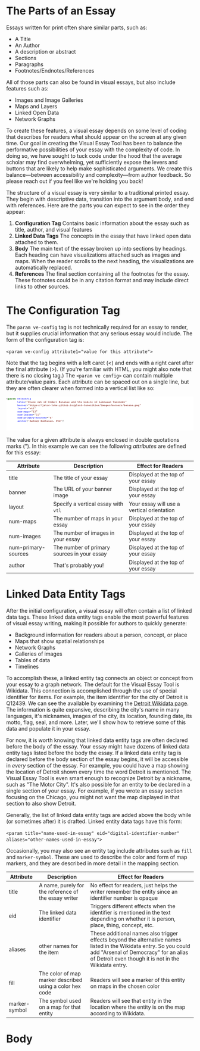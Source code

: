 # The Parts of an Essay

Essays written for print often share similar parts, such as:

* A Title
* An Author
* A description or abstract
* Sections
* Paragraphs
* Footnotes/Endnotes/References

All of those parts can also be found in visual essays, but also include features such as:

* Images and Image Galleries
* Maps and Layers
* Linked Open Data
* Network Graphs

To create these features, a visual essay depends on some level of coding that describes for readers what should appear on the screen at any given time. Our goal in creating the Visual Essay Tool has been to balance the performative possibilities of your essay with the complexity of code. In doing so, we have sought to tuck code under the hood that the average scholar may find overwhelming, yet sufficiently expose the levers and buttons that are likely to help make sophisticated arguments. We create this balance—between accessibility and complexity—from author feedback. So please reach out if you feel like we're holding you back!

The structure of a visual essay is very similar to a traditional printed essay. They begin with descriptive data, transition into the argument body, and end with references. Here are the parts you can expect to see in the order they appear:

1. **Configuration Tag** Contains basic information about the essay such as title, author, and visual features
2. **Linked Data Tags** The concepts in the essay that have linked open data attached to them.
3. **Body** The main text of the essay broken up into sections by headings. Each heading can have visualizations attached such as images and maps. When the reader scrolls to the next heading, the visualizations are automatically replaced.
4. **References** The final section containing all the footnotes for the essay. These footnotes could be in any citation format and may include direct links to other sources.

# The Configuration Tag

The `param ve-config` tag is not technically required for an essay to render, but it supplies crucial information that any serious essay would include. The form of the configuration tag is:

`<param ve-config attribute1="value for this attribute">`

Note that the tag begins with a left caret (<) and ends with a right caret after the final attribute (>). (If you're familiar with HTML, you might also note that there is no closing tag.) The `<param ve config>` can contain multiple attribute/value pairs. Each attribute can be spaced out on a single line, but they are often clearer when formed into a vertical list like so:

![An example configuration tag](config-tag.png)

The value for a given attribute is always enclosed in double quotations marks ("). In this example we can see the following *attributes* are defined for this essay:

|Attribute|Description|Effect for Readers|
|---|---|---|
|title|The title of your essay|Displayed at the top of your essay|
|banner|The URL of your banner image|Displayed at the top of your essay|
|layout|Specify a vertical essay with `vtl`|Your essay will use a vertical orientation|
|num-maps|The number of maps in your essay|Displayed at the top of your essay|
|num-images|The number of images in your essay|Displayed at the top of your essay|
|num-primary-sources|The number of primary sources in your essay|Displayed at the top of your essay|
|author|That's probably you!|Displayed at the top of your essay|

# Linked Data Entity Tags

After the initial configuration, a visual essay will often contain a list of linked data tags. These linked data entity tags enable the most powerful features of visual essay writing, making it possible for authors to quickly generate:

* Background information for readers about a person, concept, or place 
* Maps that show spatial relationships
* Network Graphs
* Galleries of images
* Tables of data
* Timelines

To accomplish these, a linked entity tag connects an object or concept from your essay to a graph network. The default for the Visual Essay Tool is Wikidata. This connection is accomplished through the use of special identifier for items. For example, the item identifier for the city of Detroit is Q12439. We can see the available by examining the [Detroit Wikidata page](https://www.wikidata.org/wiki/Q12439). The information is quite expansive, describing the city's name in many languages, it's nicknames, images of the city, its location, founding date, its motto, flag, seal, and more. Later, we'll show how to retrieve some of this data and populate it in your essay. 

For now, it is worth knowing that linked data entity tags are often declared before the body of the essay. Your essay might have dozens of linked data entity tags listed before the body the essay. If a linked data entity tag is declared before the body section of the essay begins, it will be accessible in *every* section of the essay. For example, you could have a map showing the location of Detroit shown every time the word Detroit is mentioned. The Visual Essay Tool is even smart enough to recognize Detroit by a nickname, such as "The Motor City". It's also possible for an entity to be declared in a single section of your essay. For example, if you wrote an essay section focusing on the Chicago, you might not want the map displayed in that section to also show Detroit. 

Generally, the list of linked data entity tags are added above the body while (or sometimes after) it is drafted. Linked entity data tags have this form:

`<param title="name-used-in-essay" eid="digital-identifier-number" aliases="other-names-used-in-essay">`

Occasionally, you may also see an entity tag include attributes such as `fill` and `marker-symbol`. These are used to describe the color and form of map markers, and they are described in more detail in the mapping section.

|Attribute|Description|Effect for Readers|
|---|---|---|
|title|A name, purely for the reference of the essay writer|No effect for readers, just helps the writer remember the entity since an identifier number is opaque|
|eid|The linked data identifier|Triggers different effects when the identifier is mentioned in the text depending on whether it is person, place, thing, concept, etc.|
|aliases|other names for the item|These additional names also trigger effects beyond the alternative names listed in the Wikidata entry. So you could add "Arsenal of Democracy" for an alias of Detroit even though it is not in the Wikidata entry.|
|fill|The color of map marker described using a color hex code|Readers will see a marker of this entity on maps in the chosen color|
|marker-symbol|The symbol used on a map for that entity|Readers will see that entity in the location where the entity is on the map according to Wikidata.|

# Body



 
